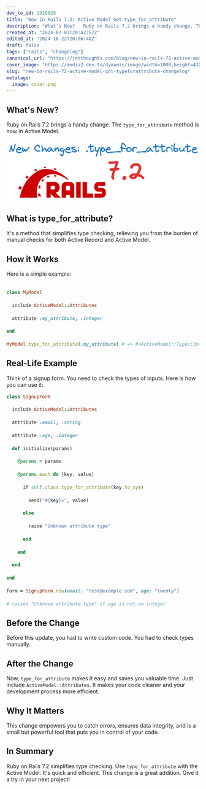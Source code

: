 ```yaml
---
dev_to_id: 1910828
title: "New in Rails 7.2: Active Model Got type_for_attribute"
description: "What's New?   Ruby on Rails 7.2 brings a handy change. The type_for_attribute method is now..."
created_at: "2024-07-03T20:42:57Z"
edited_at: "2024-10-22T20:06:40Z"
draft: false
tags: ["rails", "changelog"]
canonical_url: "https://jetthoughts.com/blog/new-in-rails-72-active-model-got-typeforattribute-changelog/"
cover_image: "https://media2.dev.to/dynamic/image/width=1000,height=420,fit=cover,gravity=auto,format=auto/https%3A%2F%2Fdev-to-uploads.s3.amazonaws.com%2Fuploads%2Farticles%2Fq7fr2kzgiu6257myep7u.png"
slug: "new-in-rails-72-active-model-got-typeforattribute-changelog"
metatags:
  image: cover.png
---
```

## What's New?

Ruby on Rails 7.2 brings a handy change. The `type_for_attribute` method is now in Active Model.

![Image description](file_0.png)

## What is type_for_attribute?

It's a method that simplifies type checking, relieving you from the burden of manual checks for both Active Record and Active Model.

## How it Works

Here is a simple example:

```ruby

class MyModel

  include ActiveModel::Attributes

  attribute :my_attribute, :integer

end

MyModel.type_for_attribute(:my_attribute) # => #<ActiveModel::Type::Integer ...>
```

## Real-Life Example

Think of a signup form. You need to check the types of inputs. Here is how you can use it:

```ruby
class SignupForm

  include ActiveModel::Attributes

  attribute :email, :string

  attribute :age, :integer

  def initialize(params)

    @params = params

    @params.each do |key, value|

      if self.class.type_for_attribute(key.to_sym)

        send("#{key}=", value)

      else

        raise "Unknown attribute type"

      end

    end

  end

end

form = SignupForm.new(email: "test@example.com", age: "twenty")

# raises "Unknown attribute type" if age is not an integer
```

## Before the Change

Before this update, you had to write custom code. You had to check types manually.

## After the Change

Now, `type_for_attribute` makes it easy and saves you valuable time. Just include `ActiveModel::Attributes`. It makes your code cleaner and your development process more efficient.

## Why It Matters

This change empowers you to catch errors, ensures data integrity, and is a small but powerful tool that puts you in control of your code.

## In Summary

Ruby on Rails 7.2 simplifies type checking. Use `type_for_attribute` with the Active Model. It's quick and efficient. This change is a great addition. Give it a try in your next project!